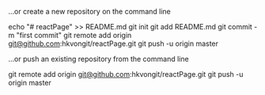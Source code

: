 …or create a new repository on the command line

echo "# reactPage" >> README.md
git init
git add README.md
git commit -m "first commit"
git remote add origin git@github.com:hkvongit/reactPage.git
git push -u origin master

…or push an existing repository from the command line

git remote add origin git@github.com:hkvongit/reactPage.git
git push -u origin master
